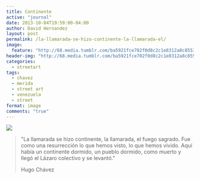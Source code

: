 ```yaml
---
title: Continente
active: "journal"
date: 2013-10-04T19:59:00-04:00
author: David Hernandez
layout: post
permalink: /la-llamarada-se-hizo-continente-la-llamarada-el/
image:
  feature: "http://68.media.tumblr.com/ba5921fce702f0d8c2c1e8312a8c8553/tumblr_mu5u6lmOUP1qzqummo1_1280.jpg"
header-img: "http://68.media.tumblr.com/ba5921fce702f0d8c2c1e8312a8c8553/tumblr_mu5u6lmOUP1qzqummo1_1280.jpg"
categories:
  - streetart
tags:
  - chavez
  - merida
  - street art
  - venezuela
  - street
format: image
comments: "true"
---
```

<a href="http://68.media.tumblr.com/ba5921fce702f0d8c2c1e8312a8c8553/tumblr_mu5u6lmOUP1qzqummo1_1280.jpg" class="popup"  title="Continente Chávez" data-caption="© 2013 by David Hernández"><img src="http://68.media.tumblr.com/ba5921fce702f0d8c2c1e8312a8c8553/tumblr_mu5u6lmOUP1qzqummo1_1280.jpg"></a>

<blockquote>"La llamarada se hizo continente, la llamarada, el fuego sagrado. Fue como una resurrección lo que hemos visto, lo que hemos vivido. Aquí había un continente dormido, un pueblo dormido, como muerto y llegó el Lázaro colectivo y se levantó."

Hugo Chávez</blockquote>
